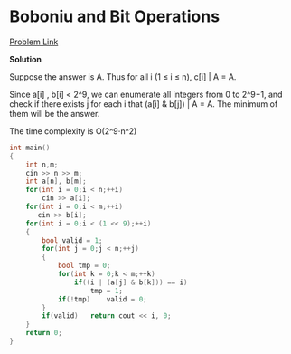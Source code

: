 # Boboniu and Bit Operations

[Problem Link](https://codeforces.com/problemset/problem/1395/C)

**Solution**

Suppose the answer is A. Thus for all i (1 ≤ i ≤ n), c[i] | A = A.

Since a[i] , b[i] < 2^9, we can enumerate all integers from 0 to 2^9−1, and check if there exists j for each i that (a[i] & b[j]) | A = A. The minimum of them will be the answer.

The time complexity is O(2^9⋅n^2)
```cpp
int main()
{
    int n,m;
    cin >> n >> m;
    int a[n], b[m];
    for(int i = 0;i < n;++i)
        cin >> a[i];
    for(int i = 0;i < m;++i)
       cin >> b[i];
    for(int i = 0;i < (1 << 9);++i)
    {
        bool valid = 1;
        for(int j = 0;j < n;++j)
        {
            bool tmp = 0;
            for(int k = 0;k < m;++k)
                if((i | (a[j] & b[k])) == i)
                    tmp = 1;
            if(!tmp)    valid = 0;
        }
        if(valid)   return cout << i, 0;
    }
    return 0;
}
```
